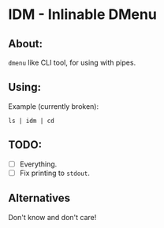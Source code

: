 # IDM - Inlinable DMenu

## About:
`dmenu` like CLI tool, for using with pipes.

## Using:

Example (currently broken):
```
ls | idm | cd
```

## TODO:
- [ ] Everything.
- [ ] Fix printing to `stdout`.

## Alternatives
Don't know and don't care!
